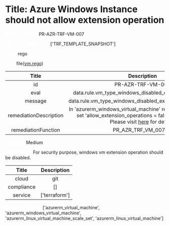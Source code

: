 



# Title: Azure Windows Instance should not allow extension operation


***<font color="white">Master Test Id:</font>*** PR-AZR-TRF-VM-007

***<font color="white">Master Snapshot Id:</font>*** ['TRF_TEMPLATE_SNAPSHOT']

***<font color="white">type:</font>*** rego

***<font color="white">rule:</font>*** file([vm.rego])  
  
  
  
  

|Title|Description|
| :---: | :---: |
|id|PR-AZR-TRF-VM-007|
|eval|data.rule.vm_type_windows_disabled_extension_operation|
|message|data.rule.vm_type_windows_disabled_extension_operation_err|
|remediationDescription|In 'azurerm_windows_virtual_machine' resource, make sure to set 'allow_extension_operations = false' to fix the issue. Please visit <a href='https://registry.terraform.io/providers/hashicorp/azurerm/latest/docs/resources/windows_virtual_machine#allow_extension_operations' target='_blank'>here</a> for details.|
|remediationFunction|PR_AZR_TRF_VM_007.py|


***<font color="white">Severity:</font>*** Medium

***<font color="white">Description:</font>*** For security purpose, windows vm extension operation should be disabled.  
  
  

|Title|Description|
| :---: | :---: |
|cloud|git|
|compliance|[]|
|service|['terraform']|


***<font color="white">Resource Types:</font>*** ['azurerm_virtual_machine', 'azurerm_windows_virtual_machine', 'azurerm_linux_virtual_machine_scale_set', 'azurerm_linux_virtual_machine']


[vm.rego]: https://github.com/prancer-io/prancer-compliance-test/tree/master/azure/terraform/vm.rego
